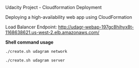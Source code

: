 
Udacity Project - Cloudformation Deployment

Deploying a high-availability web app using CloudFormation

Load Balancer Endpoint: http://udagr-webap-197gc8hihyx8t-1168638621.us-west-2.elb.amazonaws.com/


**Shell command usage**
```
./create.sh udagram network

./create.sh udagram server
```
